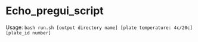 # Echo_pregui_script 
Usage: `bash run.sh [output directory name] [plate temperature: 4c/20c] [plate_id number] `
